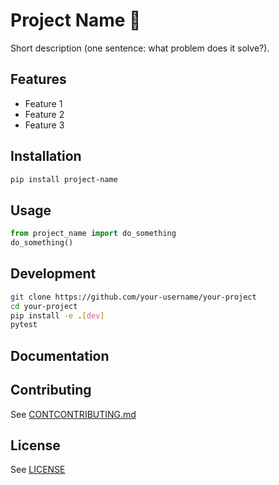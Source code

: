 # Project Name 🚀

Short description (one sentence: what problem does it solve?).

## Features
- Feature 1
- Feature 2
- Feature 3

## Installation
```bash
pip install project-name
```

## Usage 

```python
from project_name import do_something
do_something()
```

## Development
```bash
git clone https://github.com/your-username/your-project
cd your-project
pip install -e .[dev]
pytest
```

## Documentation

## Contributing

See [CONTCONTRIBUTING.md](CONTCONTRIBUTING.md)

## License
See [LICENSE](LICENSE)


